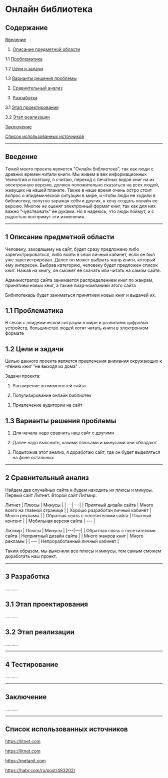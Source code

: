 # Онлайн библиотека

## Содержание


[Введение](#введение)

1. [Описание предметной области](#предметная_область)

1.1 [Проблематика](#проблематика)

1.2 [Цели и задачи](#цели_и_задачи)

1.3 [Варианты решения проблемы](#решение_проблемы)

2. [Сравнительный анализ](#анализ)

3. [Разработка](#разработка)

3.1 [Этап проектирования](#проектирование)

3.2 [Этап реализации](#реализация)

[Заключение](#заключение)

[Список использованных источников](#ссылки)

***

## Введение <a name="введение"></a>

Темой моего проекта является "Онлайн библиотека", так как люди с древних времен читали книги. Мы живем в век информационных технолгий и поэтому, я считаю, переход с печатных видов книг на их электронную версию, должен положительно сказаться на всех людей, живущих на нашей планете. Также в наше время очень остро стоит вопрос о эпидемической ситуации в мире, и чтобы люди не ходили в библиотеку, попутно заражая себя и других, я хочу создать онлайн ее версию. Многие не оценят электронный формат книг, так как для них важно "чувствовать" ее руками. Но я надеюсь, что люди поймут, и с радостью воспримут эти изменения. 

***

## 1 Описание предметной области <a name="предметная_область"></a>
Человеку, заходящему на сайт, будет сразу предложено либо зарегистрироваться, либо войти в свой личный кабинет, если он был уже зарегистрирован. Далее он может выбрать жанр книги, который ему интересен. Выбрав категорию, человеку будет предложен список книг. Нажав на книгу, он сможет ее скачать или читать на самом сайте.

Администратор сайта занимается распределением книг по жанрам, принятием новых книг, а также пиар-компанией этого сайта

Бибилотекарь будет заниматься принятием новых книг и выдачей их.

## 1.1 Проблематика <a name="проблематика"></a>
В связи с эпидемической ситуации в мире и развитием цифровых устройств, большинство людей хотят читать книги в электронном формате 

## 1.2 Цели и задачи <a name="цели_и_задачи"></a>
Целью данного проекта является превлечения внимания окружающих к чтению книг "не выходя из дома" . 

Задачи проекта: 
1) Расширение возможностей сайта
               
2) Популизирование онлайн библиотек

3) Привлечение аудитории на сайт


## 1.3 Варианты решения проблемы <a name="решение_проблемы"></a>
1) Для начала надо сравнить наш сайт с другими 
  
2) Далее надо выяснить, какими плюсами и минусами они обладают 
 
3) Подытожив этот анализ, я доработаю сайт, где он будет выделяться на фоне остальных.   

***
## 2 Сравнительный анализ <a name="анализ"></a>

Найдем два случайных сайта и будем находить их плюсы и минусы. Первый сайт Литнет. Второй сайт Литмир.

Литнет
| Плюсы | Минусы |
|---|---|
| Приятный дизайн сайта | Много всего на главной странице |
| Хорошо разработан личный кабинет | Много рекламы |
| Обратная связь с посетителями сайта | Платный контент |
| Мобильная версия сайта | --- |

Литмир
| Плюсы | Минусы |
|---|---|
| Обратная связь с посетителями сайта | Неприятный дизайн сайта |
| Много жанров книг | Много рекламы |
| --- | Непроработанный личный кабинет |

Таким образом, мы выяснили все плюсы и минусы, тем самым сможем доработать наш проект.

***
## 3 Разработка <a name="разработка"></a>
..........

## 3.1 Этап проектирования <a name="проектирование"></a>
..........

## 3.2 Этап реализации <a name="реализация"></a>
..........
***
## 4 Тестирование <a name="тестирование"></a>
..........

***
## Заключение <a name="заключение"></a>
..........

***
## Список использованных источников <a name="ссылки"></a>

https://litnet.com

https://litnet.com

https://metanit.com

https://habr.com/ru/post/483202/
